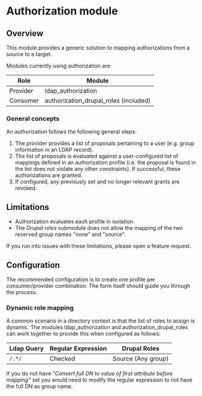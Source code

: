 # Authorization module

## Overview

This module provides a generic solution to mapping authorizations from a source
to a target.

Modules currently using authorization are:

| Role | Module |
| ---- | ------ |
| Provider | ldap_authorization |
| Consumer | authorization_drupal_roles (included) |

### General concepts

An authorization follows the following general steps:

1. The provider provides a list of proposals pertaining to a user (e.g. group
   information in an LDAP record).
2. The list of proposals is evaluated against a user-configured list of mappings
   defined in an authorization profile (i.e. the proposal is found in the list
   does not violate any other constraints). If successful, these authorizations
   are granted.
3. If configured, any previously set and no longer relevant grants are revoked.

## Limitations

- Authorization evaluates each profile in isolation.
- The *Drupal roles* submodule does not allow the mapping of the two reserved
  group names "none" and "source".

If you run into issues with these limitations, please open a feature request.

## Configuration

The recommended configuration is to create one profile per consumer/provider
combination. The form itself should guide you through the process.

### Dynamic role mapping

A common scenario in a directory context is that the list of roles to assign
is dynamic. The modules ldap_authorization and authorization_drupal_roles can
work together to provide this when configured as follows:

| Ldap Query | Regular Expression | Drupal Roles |
| ---------- | ------------------ | ------------ |
| `/.*/` | Checked | Source (Any group) |

If you do not have *"Convert full DN to value of first attribute before
mapping"* set you would need to modify the regular expression to not have the
full DN as group name.

